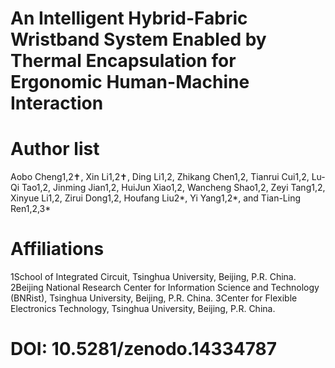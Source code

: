 # An Intelligent Hybrid-Fabric Wristband System Enabled by Thermal Encapsulation for Ergonomic Human-Machine Interaction
# Author list 
 Aobo Cheng1,2✝, Xin Li1,2✝, Ding Li1,2, Zhikang Chen1,2, Tianrui Cui1,2, Lu-Qi Tao1,2, Jinming Jian1,2, HuiJun Xiao1,2, Wancheng Shao1,2, Zeyi Tang1,2, Xinyue Li1,2, Zirui Dong1,2, Houfang Liu2*, Yi Yang1,2*, and Tian-Ling Ren1,2,3*
# Affiliations
1School of Integrated Circuit, Tsinghua University, Beijing, P.R. China. 2Beijing National Research Center for Information Science and Technology (BNRist), Tsinghua University, Beijing, P.R. China. 3Center for Flexible Electronics Technology, Tsinghua University, Beijing, P.R. China.
# DOI: 10.5281/zenodo.14334787
